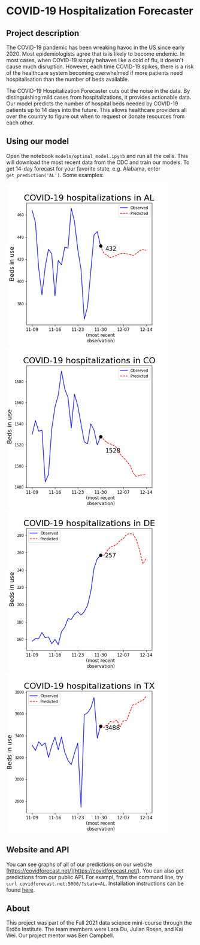 # COVID-19 Hospitalization Forecaster
## Project description
The COVID-19 pandemic has been wreaking havoc in the US since early 2020. Most epidemiologists agree that is is likely to become endemic. In most cases, when COVID-19 simply behaves like a cold of flu, it doesn't cause much disruption. However, each time COVID-19 spikes, there is a risk of the healthcare system becoming overwhelmed if more patients need hospitalisation than the number of beds available. 

The COVID-19 Hospitalization Forecaster cuts out the noise in the data. By distinguishing mild cases from hospitalizations, it provides actionable data. Our model predicts the number of hospital beds needed by COVID-19 patients up to 14 days into the future. This allows healthcare providers all over the country to figure out when to request or donate resources from each other. 

## Using our model
Open the notebook `models/optimal_model.ipynb` and run all the cells. This will download the most recent data from the CDC and train our models. To get 14-day forecast for your favorite state, e.g. Alabama, enter `get_prediction('AL')`. Some examples:

![](graphs/AL.png "Alabama")
![](graphs/CO.png "Colorado")
![](graphs/DE.png "Delaware")
![](graphs/TX.png "Texas")

## Website and API
You can see graphs of all of our predictions on our website [https://covidforecast.net/](https://covidforecast.net/). You can also get predictions from our public API. For exampl, from the command line, try `curl covidforecast.net:5000/?state=AL`.
Installation instructions can be found [here](api/README.md).

## About
This project was part of the Fall 2021 data science mini-course through the Erdős Institute.
The team members were Lara Du, Julian Rosen, and Kai Wei. Our project mentor was Ben Campbell.

